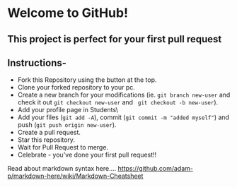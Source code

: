 # Welcome to GitHub!
## This project is perfect for your first pull request

## Instructions-

- Fork this Repository using the button at the top.
- Clone your forked repository to your pc.
- Create a new branch for your modifications (ie. ```git branch new-user``` and check it out ```git checkout new-user``` and ``` git checkout -b new-user```).
- Add your profile page in Students\
- Add your files (```git add -A```), commit (```git commit -m "added myself"```) and push (```git push origin new-user```).
- Create a pull request.
- Star this repository.
- Wait for Pull Request to merge.
- Celebrate - you've done your first pull request!!


Read about markdown syntax here....
https://github.com/adam-p/markdown-here/wiki/Markdown-Cheatsheet
